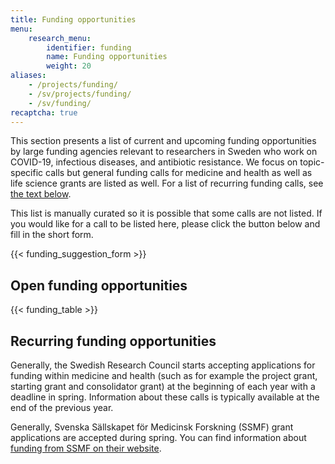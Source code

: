 ```yaml
---
title: Funding opportunities
menu:
    research_menu:
        identifier: funding
        name: Funding opportunities
        weight: 20
aliases:
    - /projects/funding/
    - /sv/projects/funding/
    - /sv/funding/
recaptcha: true
---
```


This section presents a list of current and upcoming funding opportunities by large funding agencies relevant to researchers in Sweden who work on COVID-19, infectious diseases, and antibiotic resistance. We focus on topic-specific calls but general funding calls for medicine and health as well as life science grants are listed as well. For a list of recurring funding calls, see [the text below](#recurring-funding-opportunities).

This list is manually curated so it is possible that some calls are not listed. If you would like for a call to be listed here, please click the button below and fill in the short form. 

{{< funding_suggestion_form >}}

## Open funding opportunities

{{< funding_table >}}

## Recurring funding opportunities

Generally, the Swedish Research Council starts accepting applications for funding within medicine and health (such as for example the project grant, starting grant and consolidator grant) at the beginning of each year  with a deadline in spring. Information about these calls is typically available at the end of the previous year.

Generally, Svenska Sällskapet för Medicinsk Forskning (SSMF) grant applications are accepted during spring. You can find information about [funding from SSMF on their website](https://www.ssmf.se/for-scientists/).

